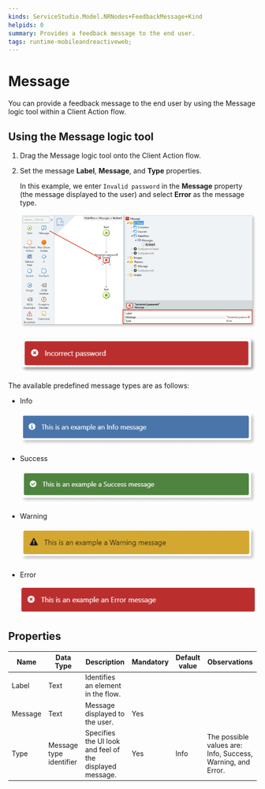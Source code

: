 ```yaml
---
kinds: ServiceStudio.Model.NRNodes+FeedbackMessage+Kind
helpids: 0
summary: Provides a feedback message to the end user.
tags: runtime-mobileandreactiveweb;
---
```


# Message

You can provide a feedback message to the end user by using the Message logic tool within a Client Action flow.

## Using the Message logic tool

1. Drag the Message logic tool onto the Client Action flow.
1. Set the message **Label**, **Message**, and **Type** properties.

    In this example, we enter ``Invalid password`` in the **Message** property (the message displayed to the user) and select **Error** as the message type.  

    ![Drag message logic tool to client action flow](images/message-class-1-ss.png)

    ![Invalid password message](images/message-class-6-ss.png)

The available predefined message types are as follows:

* Info

    ![Info message example](images/message-class-2-ss.png)

* Success

    ![Success message example](images/message-class-3-ss.png)

* Warning

    ![Warning message example](images/message-class-4-ss.png)

* Error

    ![Error message example](images/message-class-5-ss.png)


## Properties

<table markdown="1">
<thead>
<tr>
<th>Name</th>
<th>Data Type</th>
<th>Description</th>
<th>Mandatory</th>
<th>Default value</th>
<th>Observations</th>
</tr>
</thead>
<tbody>
<tr>
<td title="Label">Label</td>
<td>Text</td>
<td>Identifies an element in the flow.</td>
<td></td>
<td></td>
<td></td>
</tr>
<tr>
<td title="Message">Message</td>
<td>Text</td>
<td>Message displayed to the user.</td>
<td>Yes</td>
<td></td>
<td></td>
</tr>
<tr>
<td title="Type">Type</td>
<td>Message type identifier</td>
<td>Specifies the UI look and feel of the displayed message.</td>
<td>Yes</td>
<td>Info</td>
<td>The possible values are: Info, Success, Warning, and Error.</td>
</tr>
</tbody>
</table>

